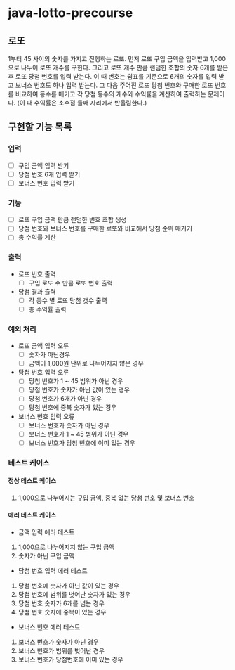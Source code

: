 # java-lotto-precourse
## 로또
1부터 45 사이의 숫자를 가지고 진행하는 로또. 먼저 로또 구입 금액을 입력받고 1,000으로 나누어 
로또 개수를 구한다. 그리고 로또 개수 만큼 랜덤한 조합의 숫자 6개를 받은 후 로또 당첨 번호를 입력
받는다. 이 때 번호는 쉼표를 기준으로 6개의 숫자를 입력 받고 보너스 번호도 하나 입력 받는다.
그 다음 주어진 로또 당첨 번호와 구매한 로또 번호를 비교하여 등수를 매기고 각 당첨 등수의 개수와
수익률을 계산하여 출력하는 문제이다. (이 때 수익률은 소수점 둘째 자리에서 반올림한다.)
## 구현할 기능 목록
### 입력
- [ ] 구입 금액 입력 받기
- [ ] 당첨 번호 6개 입력 받기
- [ ] 보너스 번호 입력 받기

### 기능
- [ ] 로또 구입 금액 만큼 랜덤한 번호 조합 생성
- [ ] 당첨 번호와 보너스 번호를 구매한 로또와 비교해서 당첨 순위 매기기
- [ ] 총 수익률 계산

### 출력
- 로또 번호 출력
  - [ ] 구입 로또 수 만큼 로또 번호 출력
- 당첨 결과 출력
  - [ ] 각 등수 별 로또 당첨 갯수 출력
  - [ ] 총 수익률 출력

### 예외 처리
- 로또 금액 입력 오류
  - [ ] 숫자가 아닌경우
  - [ ] 금액이 1,000원 단위로 나누어지지 않은 경우
- 당첨 번호 입력 오류
  - [ ] 당첨 번호가 1 ~ 45 범위가 아닌 경우
  - [ ] 당첨 번호가 숫자가 아닌 값이 있는 경우
  - [ ] 당첨 번호가 6개가 아닌 경우
  - [ ] 당첨 번호에 중복 숫자가 있는 경우
- 보너스 번호 입력 오류
  - [ ] 보너스 번호가 숫자가 아닌 경우
  - [ ] 보너스 번호가 1 ~ 45 범위가 아닌 경우
  - [ ] 보너스 번호가 당첨 번호에 이미 있는 경우

### 테스트 케이스
#### 정상 테스트 케이스
1. 1,000으로 나누어지는 구입 금액, 중복 없는 당첨 번호 및 보너스 번호

#### 에러 테스트 케이스
- 금액 입력 에러 테스트
1. 1,000으로 나누어지지 않는 구입 금액
2. 숫자가 아닌 구입 금액
- 당첨 번호 입력 에러 테스트
1. 당첨 번호에 숫자가 아닌 값이 있는 경우
2. 당첨 번호에 범위를 벗어난 숫자가 있는 경우
3. 당첨 번호 숫자가 6개를 넘는 경우
4. 당첨 번호 숫자에 중복이 있는 경우
- 보너스 번호 에러 테스트
1. 보너스 번호가 숫자가 아닌 경우
2. 보너스 번호가 범위를 벗어난 경우
3. 보너스 번호가 당첨번호에 이미 있는 경우